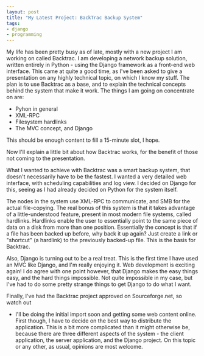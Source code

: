 ```yaml
--- 
layout: post
title: "My Latest Project: BackTrac Backup System"
tags: 
- django
- programming
---
```


My life has been pretty busy as of late, mostly with a new project I am working
on called Backtrac. I am developing a network backup solution, written entirely
in Python - using the Django framework as a front-end web interface. This came
at quite a good time, as I've been asked to give a presentation on any highly
technical topic, on which I know my stuff. The plan is to use Backtrac as
a base, and to explain the technical concepts behind the system that make it
work. The things I am going on concentrate on are:

- Pyhon in general
- XML-RPC
- Filesystem hardlinks
- The MVC concept, and Django

This should be enough content to fill a 15-minute slot, I hope.

Now I'll explain a little bit about how Backtrac works, for the benefit of those
not coming to the presentation.

What I wanted to achieve with Backtrac was a smart backup system, that doesn't
necessarily have to be the fastest. I wanted a very detailed web interface, with
scheduling capabilities and log view. I decided on Django for this, seeing as I
had already decided on Python for the system itself.

The nodes in the system use XML-RPC to communicate, and SMB for the actual
file-copying. The real bonus of this system is that it takes advantage of
a little-understood feature, present in most modern file systems, called
hardlinks. Hardlinks enable the user to essentially point to the same piece of
data on a disk from more than one position. Essentially the concept is that if
a file has been backed up before, why back it up again? Just create a link or
"shortcut" (a hardlink) to the previously backed-up file. This is the basis for
Backtrac.

Also, Django is turning out to be a real treat. This is the first time I have
used an MVC like Django, and I'm really enjoying it. Web development is exciting
again! I do agree with one point however, that Django makes the easy things
easy, and the hard things impossible. Not quite impossible in my case, but I've
had to do some pretty strange things to get Django to do what I want.

Finally, I've had the Backtrac project approved on Sourceforge.net, so watch out
- I'll be doing the initial import soon and getting some web content online.
First though, I have to decide on the best way to distribute the application.
This is a bit more complicated than it might otherwise be, because there are
three different aspects of the system - the client application, the server
application, and the Django project. On this topic or any other, as usual,
opinions are most welcome.

